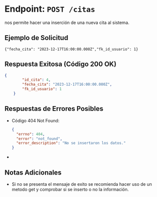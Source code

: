 # Endpoint: `POST /citas`

nos permite hacer una inserción de una nueva cita al sistema.



## Ejemplo de Solicitud
```http
{"fecha_cita": "2023-12-17T16:00:00.000Z","fk_id_usuario": 1}
```

## Respuesta Exitosa (Código 200 OK)
```json
{
        "id_cita": 4,
        "fecha_cita": "2023-12-17T16:00:00.000Z",
        "fk_id_usuario": 1
    }

```

## Respuestas de Errores Posibles
- Código 404 Not Found:

  ```json
  {
    "errno": 404,
    "error": "not_found",
    "error_description": "No se insertaron los datos."
  }
  ```

-

## Notas Adicionales

- Si no se presenta el mensaje de exito se recomienda hacer uso de un metodo get y comprobar si se inserto o no la información.